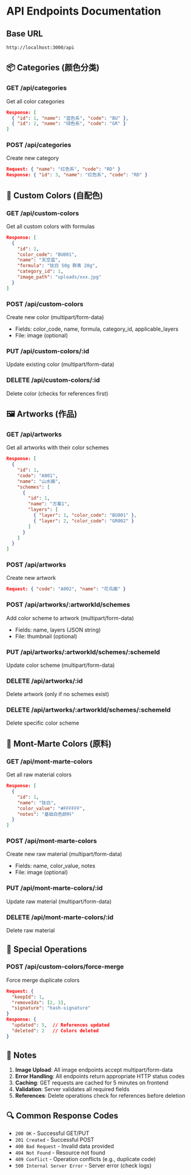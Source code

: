 # API Endpoints Documentation

## Base URL
```
http://localhost:3000/api
```

## 📦 Categories (颜色分类)

### GET /api/categories
Get all color categories
```json
Response: [
  { "id": 1, "name": "蓝色系", "code": "BU" },
  { "id": 2, "name": "绿色系", "code": "GR" }
]
```

### POST /api/categories
Create new category
```json
Request: { "name": "红色系", "code": "RD" }
Response: { "id": 3, "name": "红色系", "code": "RD" }
```

## 🎨 Custom Colors (自配色)

### GET /api/custom-colors
Get all custom colors with formulas
```json
Response: [
  {
    "id": 1,
    "color_code": "BU001",
    "name": "天空蓝",
    "formula": "钛白 50g 群青 20g",
    "category_id": 1,
    "image_path": "uploads/xxx.jpg"
  }
]
```

### POST /api/custom-colors
Create new color (multipart/form-data)
- Fields: color_code, name, formula, category_id, applicable_layers
- File: image (optional)

### PUT /api/custom-colors/:id
Update existing color (multipart/form-data)

### DELETE /api/custom-colors/:id
Delete color (checks for references first)

## 🖼️ Artworks (作品)

### GET /api/artworks
Get all artworks with their color schemes
```json
Response: [
  {
    "id": 1,
    "code": "A001",
    "name": "山水画",
    "schemes": [
      {
        "id": 1,
        "name": "方案1",
        "layers": [
          { "layer": 1, "color_code": "BU001" },
          { "layer": 2, "color_code": "GR002" }
        ]
      }
    ]
  }
]
```

### POST /api/artworks
Create new artwork
```json
Request: { "code": "A002", "name": "花鸟画" }
```

### POST /api/artworks/:artworkId/schemes
Add color scheme to artwork (multipart/form-data)
- Fields: name, layers (JSON string)
- File: thumbnail (optional)

### PUT /api/artworks/:artworkId/schemes/:schemeId
Update color scheme (multipart/form-data)

### DELETE /api/artworks/:id
Delete artwork (only if no schemes exist)

### DELETE /api/artworks/:artworkId/schemes/:schemeId
Delete specific color scheme

## 🎨 Mont-Marte Colors (原料)

### GET /api/mont-marte-colors
Get all raw material colors
```json
Response: [
  {
    "id": 1,
    "name": "钛白",
    "color_value": "#FFFFFF",
    "notes": "基础白色颜料"
  }
]
```

### POST /api/mont-marte-colors
Create new raw material (multipart/form-data)
- Fields: name, color_value, notes
- File: image (optional)

### PUT /api/mont-marte-colors/:id
Update raw material (multipart/form-data)

### DELETE /api/mont-marte-colors/:id
Delete raw material

## 🔄 Special Operations

### POST /api/custom-colors/force-merge
Force merge duplicate colors
```json
Request: {
  "keepId": 1,
  "removeIds": [2, 3],
  "signature": "hash-signature"
}
Response: {
  "updated": 5,  // References updated
  "deleted": 2   // Colors deleted
}
```

## 📝 Notes

1. **Image Upload**: All image endpoints accept multipart/form-data
2. **Error Handling**: All endpoints return appropriate HTTP status codes
3. **Caching**: GET requests are cached for 5 minutes on frontend
4. **Validation**: Server validates all required fields
5. **References**: Delete operations check for references before deletion

## 🔍 Common Response Codes

- `200 OK` - Successful GET/PUT
- `201 Created` - Successful POST
- `400 Bad Request` - Invalid data provided
- `404 Not Found` - Resource not found
- `409 Conflict` - Operation conflicts (e.g., duplicate code)
- `500 Internal Server Error` - Server error (check logs)
